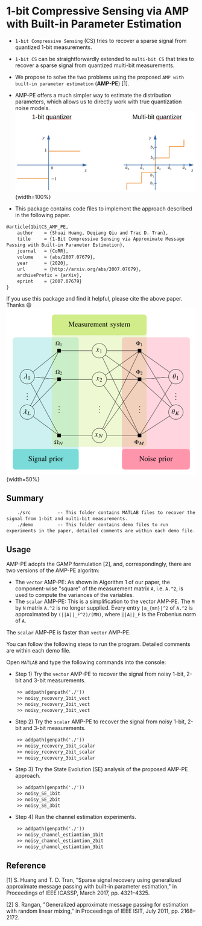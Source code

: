 # 1-bit Compressive Sensing via AMP with Built-in Parameter Estimation
* `1-bit Compressive Sensing` (CS) tries to recover a sparse signal from quantized 1-bit measurements.
* `1-bit CS` can be straightforwardly extended to `multi-bit CS` that tries to recover a sparse signal from quantized multi-bit measurements.
* We propose to solve the two problems using the proposed `AMP with built-in parameter estimation` (**AMP-PE**) [1].
* AMP-PE offers a much simpler way to estimate the distribution parameters, which allows us to directly work with true quantization noise models.
![quantization](quantization.png){width=100%}

* This package contains code files to implement the approach described in the following paper.
```
@article{1bitCS_AMP_PE,
    author    = {Shuai Huang, Deqiang Qiu and Trac D. Tran},
    title     = {1-Bit Compressive Sensing via Approximate Message Passing with Built-in Parameter Estimation},
    journal   = {CoRR},
    volume    = {abs/2007.07679},
    year      = {2020},
    url       = {http://arxiv.org/abs/2007.07679},
    archivePrefix = {arXiv},
    eprint    = {2007.07679}
}
```
If you use this package and find it helpful, please cite the above paper. Thanks :smile:
![AMP_PE](AMP_PE.png){width=50%}


## Summary
```
    ./src          -- This folder contains MATLAB files to recover the signal from 1-bit and multi-bit measurements.
    ./demo         -- This folder contains demo files to run experiments in the paper, detailed comments are within each demo file.
```
## Usage

AMP-PE adopts the GAMP formulation [2], and, correspondingly, there are two versions of the AMP-PE algoritm:

* The `vector` AMP-PE: As shown in Algorithm 1 of our paper, the component-wise "square" of the measurement matrix `A`, i.e. `A.^2`, is used to compute the variances of the variables. 
* The `scalar` AMP-PE: This is a simplification to the vector AMP-PE. The `M` by `N` matrix `A.^2` is no longer supplied. Every entry `|a_{mn}|^2` of `A.^2` is approximated by `(||A||_F^2)/(MN)`, where `||A||_F` is the Frobenius norm of `A`.

The `scalar` AMP-PE is faster than `vector` AMP-PE.

You can follow the following steps to run the program. Detailed comments are within each demo file.


Open `MATLAB` and type the following commands into the console:

* Step 1) Try the `vector` AMP-PE to recover the signal from noisy 1-bit, 2-bit and 3-bit measurements.
```
    >> addpath(genpath('./'))
    >> noisy_recovery_1bit_vect
    >> noisy_recovery_2bit_vect
    >> noisy_recovery_3bit_vect
```
* Step 2) Try the `scalar` AMP-PE to recover the signal from noisy 1-bit, 2-bit and 3-bit measurements.
```
    >> addpath(genpath('./'))
    >> noisy_recovery_1bit_scalar
    >> noisy_recovery_2bit_scalar
    >> noisy_recovery_3bit_scalar
```
* Step 3) Try the State Evolution (SE) analysis of the proposed AMP-PE approach.
```
    >> addpath(genpath('./'))
    >> noisy_SE_1bit
    >> noisy_SE_2bit
    >> noisy_SE_3bit
```
* Step 4) Run the channel estimation experiments.
```
	>> addpath(genpath('./'))
	>> noisy_channel_estiamtion_1bit
	>> noisy_channel_estiamtion_2bit
	>> noisy_channel_estiamtion_3bit
```


## Reference

[1] S. Huang and T. D. Tran, "Sparse signal recovery using generalized approximate message passing with built-in parameter estimation," in Proceedings of IEEE ICASSP, March 2017, pp. 4321–4325.

[2] S. Rangan, "Generalized approximate message passing for estimation with random linear mixing," in Proceedings of IEEE ISIT,  July 2011, pp. 2168–2172.
